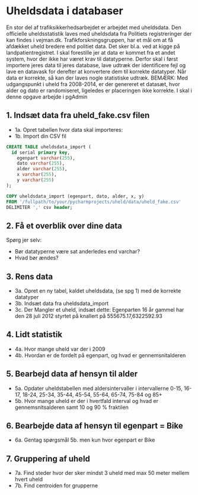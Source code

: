 # Uheldsdata i databaser

En stor del af trafiksikkerhedsarbejdet er arbejdet med uheldsdata. Den officielle uheldsstatistik laves med uheldsdata fra Politiets registreringer der kan findes i vejman.dk.
Trafikforskningsgruppen, har et mål om at få afdækket uheld bredere end politiet data. Det sker bl.a. ved at kigge på landpatientregistret.
I skal forestille jer at data er kommet fra et andet system, hvor der ikke har været krav til datatyperne. Derfor skal i først importere jeres data til jeres database, lave udtræk der identificere fejl og lave en datavask for derefter at konvertere dem til korrekte datatyper. Når data er korrekte, så kan der laves nogle statistiske udtræk.
BEMÆRK: Med udgangspunkt i uheld fra 2008-2014, er der genereret et datasæt, hvor alder og dato er randomiseret, ligeledes er placeringen ikke korrekte.
I skal i denne opgave arbejde i pgAdmin


## 1. Indsæt data fra uheld_fake.csv filen
- 1a. Opret tabellen hvor data skal importeres:
- 1b. Import din CSV fil

```sql
CREATE TABLE uheldsdata_import (
  id serial primary key,
	egenpart varchar(255),
	dato varchar(255),
	alder varchar(255),
	x varchar(255),
	y varchar(255)
);
```

```sql
COPY uheldsdata_import (egenpart, dato, alder, x, y)
FROM '/fullpath/to/your/pycharmprojects/uheld/data/uheld_fake.csv'
DELIMITER ',' csv header;
```

## 2. Få et overblik over dine data
Spørg jer selv:
-  Bør datatyperne være sat anderledes end varchar?
-  Hvad bør ændes?


## 3. Rens data
- 3a. Opret en ny tabel, kaldet uheldsdata, (se spg 1) med de korrekte datatyper
- 3b. Indsæt data fra uheldsdata_import
- 3c. Der Mangler et uheld, indsæt dette: Egenparten 16 år gammel har den 28 juli 2012 styrtet på knallert på 555675.17,6322592.93



## 4. Lidt statistik
- 4a. Hvor mange uheld var der i 2009
- 4b. Hvordan er de fordelt på egenpart, og hvad er gennemsnitalderen



## 5. Bearbejd data af hensyn til alder
- 5a. Opdater uheldstabellen med aldersintervaller i intervallerne 0-15, 16-17, 18-24, 25-34, 35-44, 45-54, 55-64, 65-74, 75-84 og 85+
- 5b. Hvor mange uheld er der i hvertfald interval og hvad er gennemsnitsalderen samt 10 og 90 % fraktilen



## 6. Bearbejde data af hensyn til egenpart = Bike
- 6a. Gentag spørgsmål 5b. men kun hvor egenpart er Bike



## 7. Gruppering af uheld
- 7a. Find steder hvor der sker mindst 3 uheld med max 50 meter mellem hvert uheld
- 7b. Find centroiden for grupperne
